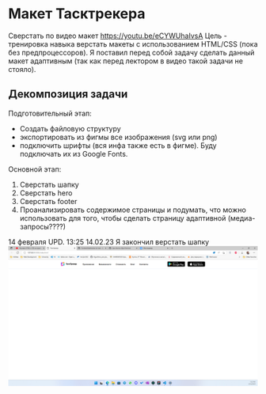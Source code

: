 # Макет Тасктрекера

Сверстать по видео макет https://youtu.be/eCYWUhaIvsA 
Цель - тренировка навыка верстать макеты с использованием HTML/CSS (пока без предпроцессоров). Я поставил перед собой задачу сделать данный макет адаптивным (так как перед лектором в видео такой задачи не стояло).

## Декомпозиция задачи
Подготовительный этап:
- Создать файловую структуру
- экспортировать из фигмы все изображения (svg или png)
- подключить шрифты (вся инфа также есть в фигме). Буду подключать их из Google Fonts.

Основной этап:
1. Сверстать шапку
2. Сверстать hero
3. Сверстать footer
4. Проанализировать содержимое страницы и подумать, что можно использовать для того, чтобы сделать страницу адаптивной (медиа-запросы????)

14 февраля
UPD. 13:25 14.02.23 Я закончил верстать шапку
![Шапка готова](https://github.com/ilya-chernov/frontend/blob/main/tasktracker/src/for-readme/screen1.png?raw=true "Шапка готова")